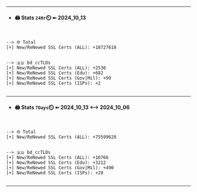

---
- #### 🖨️ **Stats** `24Hr`⏲️ ➼ 2024_10_13
```console


--> 🌐 Total
[+] New/ReNewed SSL Certs (ALL): +18727618


--> 🇧🇩 bd_ccTLDs
[+] New/ReNewed SSL Certs (ALL): +2530
[+] New/ReNewed SSL Certs (Edu): +682
[+] New/ReNewed SSL Certs (Gov|Mil): +99
[+] New/ReNewed SSL Certs (ISPs): +2


```

---
- #### 🖨️ **Stats** `7Days`⏲️ ➼ 2024_10_13 <--> 2024_10_06
```console


--> 🌐 Total
[+] New/ReNewed SSL Certs (ALL): +75599628


--> 🇧🇩 bd_ccTLDs
[+] New/ReNewed SSL Certs (ALL): +10766
[+] New/ReNewed SSL Certs (Edu): +3212
[+] New/ReNewed SSL Certs (Gov|Mil): +490
[+] New/ReNewed SSL Certs (ISPs): +20


```

---

